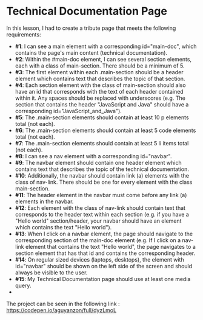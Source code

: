 # Technical Documentation Page
In this lesson, I had to create a tribute page that meets the following requirements:
* **#1**: I can see a main element with a corresponding id="main-doc", which contains the page's main content (technical documentation).
* **#2**: Within the #main-doc element, I can see several section elements, each with a class of main-section. There should be a minimum of 5.
* **#3**: The first element within each .main-section should be a header element which contains text that describes the topic of that section.
* **#4**: Each section element with the class of main-section should also have an id that corresponds with the text of each header contained within it. Any spaces should be replaced with underscores (e.g. The section that contains the header "JavaScript and Java" should have a corresponding id="JavaScript_and_Java").
* **#5**: The .main-section elements should contain at least 10 p elements total (not each).
* **#6**: The .main-section elements should contain at least 5 code elements total (not each).
* **#7**: The .main-section elements should contain at least 5 li items total (not each).
* **#8**: I can see a nav element with a corresponding id="navbar".
* **#9**: The navbar element should contain one header element which contains text that describes the topic of the technical documentation.
* **#10**: Additionally, the navbar should contain link (a) elements with the class of nav-link. There should be one for every element with the class main-section.
* **#11**: The header element in the navbar must come before any link (a) elements in the navbar.
* **#12**: Each element with the class of nav-link should contain text that corresponds to the header text within each section (e.g. if you have a "Hello world" section/header, your navbar should have an element which contains the text "Hello world").
* **#13**: When I click on a navbar element, the page should navigate to the corresponding section of the main-doc element (e.g. If I click on a nav-link element that contains the text "Hello world", the page navigates to a section element that has that id and contains the corresponding header.
* **#14**: On regular sized devices (laptops, desktops), the element with id="navbar" should be shown on the left side of the screen and should always be visible to the user.
* **#15**: My Technical Documentation page should use at least one media query.
* 
The project can be seen in the following link : https://codepen.io/aguyanzon/full/dyzLmoL
